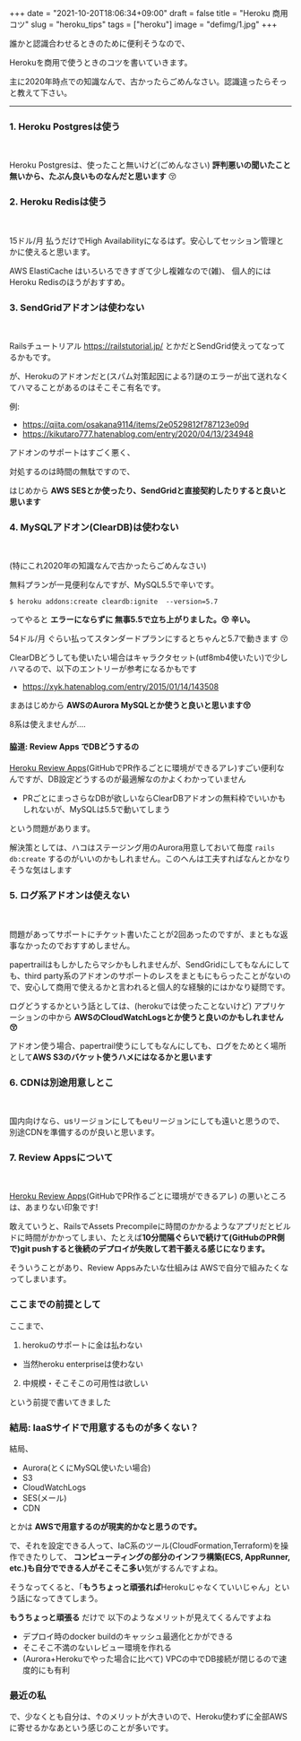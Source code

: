 +++
date = "2021-10-20T18:06:34+09:00"
draft = false
title = "Heroku 商用 コツ"
slug = "heroku_tips"
tags = ["heroku"]
image = "defimg/1.jpg"
+++

誰かと認識合わせるときのために便利そうなので、

Herokuを商用で使うときのコツを書いていきます。

主に2020年時点での知識なんで、古かったらごめんなさい。認識違ったらそっと教えて下さい。


<!--more-->

----

### 1. Heroku Postgresは使う

<br>

Heroku Postgresは、使ったこと無いけど(ごめんなさい) **評判悪いの聞いたこと無いから、たぶん良いものなんだと思います** 😚

### 2. Heroku Redisは使う

<br>

15ドル/月 払うだけでHigh Availabilityになるはず。安心してセッション管理とかに使えると思います。

AWS ElastiCache はいろいろできすぎて少し複雑なので(雑)、 個人的にはHeroku Redisのほうがおすすめ。


### 3. SendGridアドオンは使わない

<br>

Railsチュートリアル https://railstutorial.jp/ とかだとSendGrid使えってなってるかもです。

が、Herokuのアドオンだと(スパム対策起因による?)謎のエラーが出て送れなくてハマることがあるのはそこそこ有名です。

例:

* https://qiita.com/osakana9114/items/2e0529812f787123e09d
* https://kikutaro777.hatenablog.com/entry/2020/04/13/234948

アドオンのサポートはすごく悪く、

対処するのは時間の無駄ですので、

はじめから **AWS SESとか使ったり、SendGridと直接契約したりすると良いと思います**

### 4. MySQLアドオン(ClearDB)は使わない

<br>

(特にこれ2020年の知識なんで古かったらごめんなさい)

無料プランが一見便利なんですが、MySQL5.5で辛いです。

```
$ heroku addons:create cleardb:ignite  --version=5.7
```

ってやると **エラーにならずに 無事5.5で立ち上がりました。😚 辛い。**

54ドル/月 ぐらい払ってスタンダードプランにするとちゃんと5.7で動きます 😚

ClearDBどうしても使いたい場合はキャラクタセット(utf8mb4使いたい)で少しハマるので、以下のエントリーが参考になるかもです

* https://xyk.hatenablog.com/entry/2015/01/14/143508

まあはじめから **AWSのAurora MySQLとか使うと良いと思います😚**

8系は使えませんが....

#### 脇道: Review Apps でDBどうするの

[Heroku Review Apps](https://devcenter.heroku.com/articles/github-integration-review-apps)(GitHubでPR作るごとに環境ができるアレ)すごい便利なんですが、DB設定どうするのが最適解なのかよくわかっていません

* PRごとにまっさらなDBが欲しいならClearDBアドオンの無料枠でいいかもしれないが、MySQLは5.5で動いてしまう

という問題があります。

解決策としては、ハコはステージング用のAurora用意しておいて毎度 `rails db:create` するのがいいのかもしれません。このへんは工夫すればなんとかなりそうな気はします


### 5. ログ系アドオンは使えない

<br>

問題があってサポートにチケット書いたことが2回あったのですが、まともな返事なかったのでおすすめしません。

papertrailはもしかしたらマシかもしれませんが、SendGridにしてもなんにしても、third party系のアドオンのサポートのレスをまともにもらったことがないので、安心して商用で使えるかと言われると個人的な経験的にはかなり疑問です。

ログどうするかという話としては、(herokuでは使ったことないけど) アプリケーションの中から **AWSのCloudWatchLogsとか使うと良いのかもしれません😚**

アドオン使う場合、papertrail使うにしてもなんにしても、ログをためとく場所として**AWS S3のバケット使うハメにはなるかと思います**

### 6. CDNは別途用意しとこ

<br>

国内向けなら、usリージョンにしてもeuリージョンにしても遠いと思うので、別途CDNを準備するのが良いと思います。

### 7. Review Appsについて

<br>

[Heroku Review Apps](https://devcenter.heroku.com/articles/github-integration-review-apps)(GitHubでPR作るごとに環境ができるアレ) の悪いところは、あまりない印象です!

敢えていうと、RailsでAssets Precompileに時間のかかるようなアプリだとビルドに時間がかかってしまい、たとえば**10分間隔ぐらいで続けて(GitHubのPR側で)git pushすると後続のデプロイが失敗して若干萎える感じになります。**

そういうことがあり、Review Appsみたいな仕組みは AWSで自分で組みたくなってしまいます。

### ここまでの前提として

ここまで、

1. herokuのサポートに金は払わない
  * 当然heroku enterpriseは使わない
2. 中規模・そこそこの可用性は欲しい

という前提で書いてきました

### 結局: IaaSサイドで用意するものが多くない？

結局、

* Aurora(とくにMySQL使いたい場合)
* S3
* CloudWatchLogs
* SES(メール)
* CDN

とかは **AWSで用意するのが現実的かなと思うのです。**

で、それを設定できる人って、IaC系のツール(CloudFormation,Terraform)を操作できたりして、 **コンピューティングの部分のインフラ構築(ECS, AppRunner, etc.)も自分でできる人がそこそこ多い**気がするんですよね。

そうなってくると、「**もうちょっと頑張れば**Herokuじゃなくていいじゃん」という話になってきてしまう。

**もうちょっと頑張る** だけで 以下のようなメリットが見えてくるんですよね

* デプロイ時のdocker buildのキャッシュ最適化とかができる
* そこそこ不満のないレビュー環境を作れる
* (Aurora+Herokuでやった場合に比べて) VPCの中でDB接続が閉じるので速度的にも有利


### 最近の私

で、少なくとも自分は、↑のメリットが大きいので、Heroku使わずに全部AWSに寄せるかなあという感じのことが多いです。

<script type="text/javascript" src="/js/prism.js" async></script>
